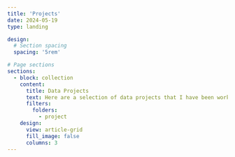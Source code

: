 ```yaml
---
title: 'Projects'
date: 2024-05-19
type: landing

design:
  # Section spacing
  spacing: '5rem'

# Page sections
sections:
  - block: collection
    content:
      title: Data Projects
      text: Here are a selection of data projects that I have been working on.
      filters:
        folders:
          - project
    design:
      view: article-grid
      fill_image: false
      columns: 3
---
```

